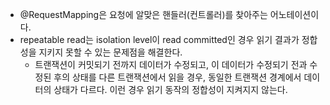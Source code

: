 - @RequestMapping은 요청에 알맞은 핸들러(컨트롤러)를 찾아주는 어노테이션이다.
- repeatable read는 isolation level이 read committed인 경우 읽기 결과가 정합성을 지키지 못할 수 있는 문제점을 해결한다.
  - 트랜잭션이 커밋되기 전까지 데이터가 수정되고, 이 데이터가 수정되기 전과 수정된 후의 상태를 다른 트랜잭션에서 읽을 경우, 동일한 트랜잭션 경계에서 데이터의 상태가 다르다. 이런 경우 읽기 동작의 정합성이 지켜지지 않는다.
